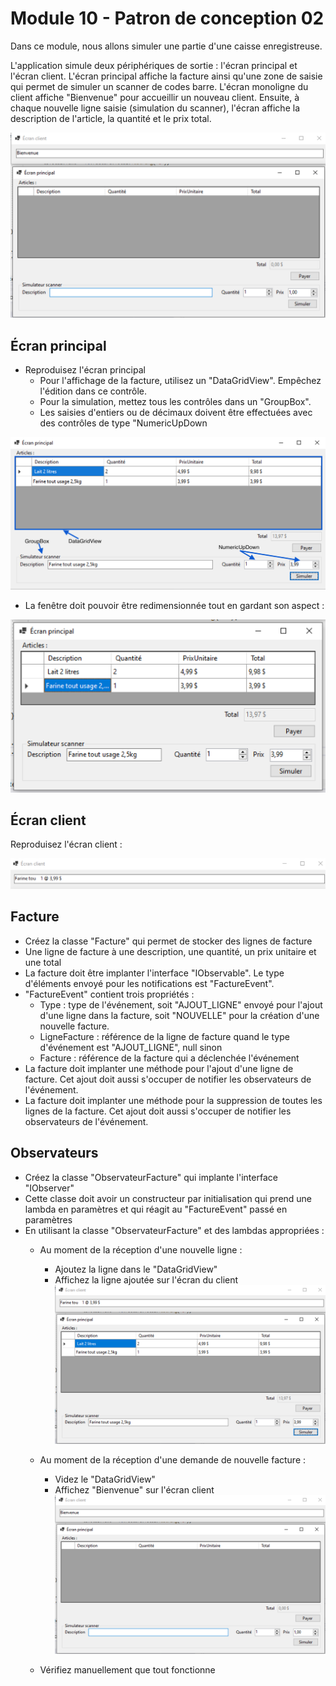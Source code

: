 # Module 10 - Patron de conception 02

Dans ce module, nous allons simuler une partie d'une caisse enregistreuse.

L'application simule deux périphériques de sortie : l'écran principal et l'écran client. L'écran principal affiche la facture ainsi qu'une zone de saisie qui permet de simuler un scanner de codes barre. L'écran monoligne du client affiche "Bienvenue" pour accueillir un nouveau client. Ensuite, à chaque nouvelle ligne saisie (simulation du scanner), l'écran affiche la description de l'article, la quantité et le prix total.

![Écrans au démarrage](img/Ecran_demarrage.png)

## Écran principal

- Reproduisez l'écran principal
  - Pour l'affichage de la facture, utilisez un "DataGridView". Empêchez l'édition dans ce contrôle.
  - Pour la simulation, mettez tous les contrôles dans un "GroupBox".
  - Les saisies d'entiers ou de décimaux doivent être effectuées avec des contrôles de type "NumericUpDown

![Contrôles fPrincipale](img/fPrincipale_composants.png)

- La fenêtre doit pouvoir être redimensionnée tout en gardant son aspect :

![fPrincipal redimensionnement](img/fPrincipale_redim.png)

## Écran client

Reproduisez l'écran client :

![Écran client](img/fClient.png)

## Facture

- Créez la classe "Facture" qui permet de stocker des lignes de facture
- Une ligne de facture à une description, une quantité, un prix unitaire et une total
- La facture doit être implanter l'interface "IObservable". Le type d'éléments envoyé pour les notifications est "FactureEvent".
- "FactureEvent" contient trois propriétés :
  - Type : type de l'événement, soit "AJOUT_LIGNE" envoyé pour l'ajout d'une ligne dans la facture, soit "NOUVELLE" pour la création d'une nouvelle facture.
  - LigneFacture : référence de la ligne de facture quand le type d'événement est "AJOUT_LIGNE", null sinon
  - Facture : référence de la facture qui a déclenchée l'événement
- La facture doit implanter une méthode pour l'ajout d'une ligne de facture. Cet ajout doit aussi s'occuper de notifier les observateurs de l'événement.
- La facture doit implanter une méthode pour la suppression de toutes les lignes de la facture. Cet ajout doit aussi s'occuper de notifier les observateurs de l'événement.

## Observateurs

- Créez la classe "ObservateurFacture" qui implante l'interface "IObserver<FactureEvent>"
- Cette classe doit avoir un constructeur par initialisation qui prend une lambda en paramètres et qui réagit au "FactureEvent" passé en paramètres
- En utilisant la classe "ObservateurFacture" et des lambdas appropriées :
  - Au moment de la réception d'une nouvelle ligne :
    - Ajoutez la ligne dans le "DataGridView"
    - Affichez la ligne ajoutée sur l'écran du client
![Affichage après ajout d'une ligne](img/Ecran_avec_donnees.png)

  - Au moment de la réception d'une demande de nouvelle facture :
    - Videz le "DataGridView"
    - Affichez "Bienvenue" sur l'écran client
![Écrans au démarrage](img/Ecran_demarrage.png)

  - Vérifiez manuellement que tout fonctionne
